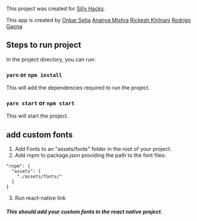 This project was created for [Silly Hacks](https://sillyhacks.online/).

This app is created by
[Onkar Setia](https://github.com/onkar2323)
[Ananya Mishra](https://github.com/ananyamisra5)
[Rickesh Khilnani](https://github.com/Rick10101221)
[Rodrigo Gaona](https://github.com/Gaonuk) 

## Steps to run project

In the project directory, you can run:

### `yarn` or `npm install`

This will add the dependencies required to run the project.

### `yarn start` or `npm start`

This will start the project.

## add custom fonts

1. Add Fonts to an "assets/fonts" folder in the root of your project.
2. Add rnpm to package.json providing the path to the font files:

```
"rnpm": {
  "assets": [
    "./assets/fonts/"
  ]
}
```

3. Run react-native link

##### This should add your custom fonts in the react native project.

